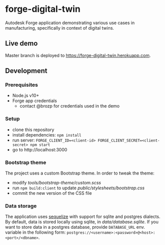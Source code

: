 # forge-digital-twin

Autodesk Forge application demonstrating various use cases in manufacturing, specifically in context of digital twins.

## Live demo

Master branch is deployed to https://forge-digital-twin.herokuapp.com.

## Development

### Prerequisites

- Node.js v10+
- Forge app credentials
  - contact @brozp for credentials used in the demo

### Setup

- clone this repository
- install dependencies: `npm install`
- run server: `FORGE_CLIENT_ID=<client-id> FORGE_CLIENT_SECRET=<client-secret> npm start`
- go to http://localhost:3000

### Bootstrap theme

The project uses a custom Bootstrap theme. In order to tweak the theme:

- modify _tools/bootstrap-theme/custom.scss_
- run `npm build:client` to update _public/stylesheets/bootstrap.css_
- commit the new version of the CSS file

### Data storage

The application uses [sequelize](http://docs.sequelizejs.com/) with support for
sqlite and postgres dialects. By default, data is stored locally using sqlite,
in _data/database.sqlite_. If you want to store data in a postgres database,
provide `DATABASE_URL` env. variable in the following form: `postgres://<username>:<password>@<host>:<port>/<dbname>`.
